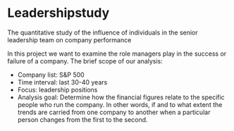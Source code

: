 # Leadershipstudy
The quantitative study of the influence of individuals in the senior leadership team on company performance

In this project we want to examine the role managers play in the success or failure of a company.
The brief scope of our analysis:
- Company list: S&P 500
- Time interval: last 30-40 years
- Focus: leadership positions
- Analysis goal: Determine how the financial figures relate to the specific people who run the company. In other words, if and to what extent the trends are carried from one company to another when a particular person changes from the first to the second.

